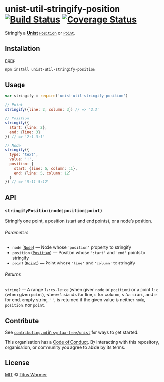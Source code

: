 # unist-util-stringify-position [![Build Status][build-badge]][build-page] [![Coverage Status][coverage-badge]][coverage-page]

Stringify a [**Unist**][unist] [`Position`][position] or [`Point`][point].

## Installation

[npm][]:

```bash
npm install unist-util-stringify-position
```

## Usage

```javascript
var stringify = require('unist-util-stringify-position')

// Point
stringify({line: 2, column: 3}) // => '2:3'

// Position
stringify({
  start: {line: 2},
  end: {line: 3}
}) // => '2:1-3:1'

// Node
stringify({
  type: 'text',
  value: '!',
  position: {
    start: {line: 5, column: 11},
    end: {line: 5, column: 12}
  }
}) // => '5:11-5:12'
```

## API

### `stringifyPosition(node|position|point)`

Stringify one point, a position (start and end points), or
a node’s position.

###### Parameters

*   `node` ([`Node`][node])
    — Node whose `'position'` property to stringify
*   `position` ([`Position`][position])
    — Position whose `'start'` and `'end'` points to stringify
*   `point` ([`Point`][point])
    — Point whose `'line'` and `'column'` to stringify

###### Returns

`string?` — A range `ls:cs-le:ce` (when given `node` or
`position`) or a point `l:c` (when given `point`), where `l` stands
for line, `c` for column, `s` for `start`, and `e` for
end.  empty string, `''`, is returned if the given value is neither `node`,
`position`, nor `point`.

## Contribute

See [`contributing.md` in `syntax-tree/unist`][contributing] for ways to get
started.

This organisation has a [Code of Conduct][coc].  By interacting with this
repository, organisation, or community you agree to abide by its terms.

## License

[MIT][license] © [Titus Wormer][author]

<!-- Definition -->

[build-badge]: https://img.shields.io/travis/syntax-tree/unist-util-stringify-position.svg

[build-page]: https://travis-ci.org/syntax-tree/unist-util-stringify-position

[coverage-badge]: https://img.shields.io/codecov/c/github/syntax-tree/unist-util-stringify-position.svg

[coverage-page]: https://codecov.io/github/syntax-tree/unist-util-stringify-position?branch=master

[npm]: https://docs.npmjs.com/cli/install

[license]: license

[author]: https://wooorm.com

[unist]: https://github.com/syntax-tree/unist

[node]: https://github.com/syntax-tree/unist#node

[position]: https://github.com/syntax-tree/unist#position

[point]: https://github.com/syntax-tree/unist#point

[contributing]: https://github.com/syntax-tree/unist/blob/master/contributing.md

[coc]: https://github.com/syntax-tree/unist/blob/master/code-of-conduct.md

